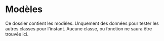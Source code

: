 # Modèles

Ce dossier contient les modèles.
Unquement des données pour tester les autres classes pour l'instant.
Aucune classe, ou fonction ne saura être trouvée ici.
